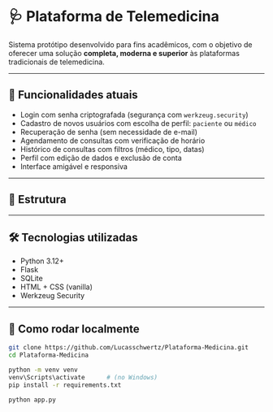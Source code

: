 # 🩺 Plataforma de Telemedicina

Sistema protótipo desenvolvido para fins acadêmicos, com o objetivo de oferecer uma solução **completa, moderna e superior** às plataformas tradicionais de telemedicina.

---

## 🚀 Funcionalidades atuais

- Login com senha criptografada (segurança com `werkzeug.security`)
- Cadastro de novos usuários com escolha de perfil: `paciente` ou `médico`
- Recuperação de senha (sem necessidade de e-mail)
- Agendamento de consultas com verificação de horário
- Histórico de consultas com filtros (médico, tipo, datas)
- Perfil com edição de dados e exclusão de conta
- Interface amigável e responsiva

---

## 📁 Estrutura


---

## 🛠️ Tecnologias utilizadas

- Python 3.12+
- Flask
- SQLite
- HTML + CSS (vanilla)
- Werkzeug Security

---

## 🧪 Como rodar localmente

```bash
git clone https://github.com/Lucasschwertz/Plataforma-Medicina.git
cd Plataforma-Medicina

python -m venv venv
venv\Scripts\activate      # (no Windows)
pip install -r requirements.txt

python app.py

